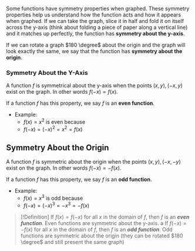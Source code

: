 Some functions have symmetry properties when graphed. These symmetry properties help us understand how the function acts and how it appears when graphed. If we can take the graph, slice it in half and fold it on itself across the y-axis (think about folding a piece of paper along a vertical line) and it matches up perfectly, the function has **symmetry about the y-axis**.

If we can rotate a graph $180 \degree$ about the origin and the graph will look exactly the same, we say that the function has **symmetry about the origin**.

### Symmetry About the Y-Axis

A function $f$ is symmetrical about the y-axis when the points $(x, y), (-x, y)$ exist on the graph. In other words $f(-x) = f(x)$. 

If a function $f$ has this property, we say $f$ is an **even function**.

- Example:
	- $f(x) = x^2$ is even because
	- $f(-x) = (-x)^2 = x^2 = f(x)$

## Symmetry About the Origin

A function $f$ is symmetric about the origin when the points $(x, y), (-x, -y)$ exist on the graph. In other words $f(-x) = -f(x)$.

If a function $f$ has this property, we say $f$ is an **odd function**.

- Example:
	- $f(x) = x^3$ is odd because
	- $f(-x) = (-x)^3 = -x^3 = -f(x)$

>[!Definition]
>If $f(x) = f(-x)$ for all $x$ in the domain of $f$, then $f$ is an **_even function_**. Even functions are symmetric about the y-axis.
>a
>If $f(-x) = -f(x)$ for all $x$ in the domain of $f$, then $f$ is an **_odd function_**. Odd functions are symmetric about the origin (they can be rotated $180 \degree$ and still present the same graph)
